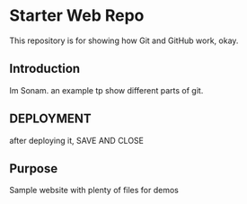 # Starter Web Repo

This repository is for showing how Git and GitHub work, okay.

## Introduction

Im Sonam. an example tp show different parts of git.

## DEPLOYMENT
after deploying it, SAVE AND CLOSE

## Purpose

Sample website with plenty of files for demos